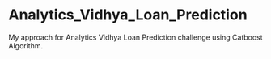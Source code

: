 # Analytics_Vidhya_Loan_Prediction
My approach for Analytics Vidhya Loan Prediction challenge using Catboost Algorithm.
